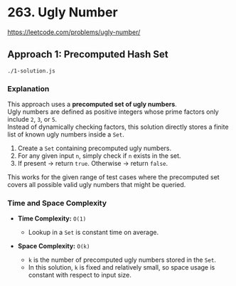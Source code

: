 # 263. Ugly Number

https://leetcode.com/problems/ugly-number/

## Approach 1: Precomputed Hash Set
`./1-solution.js`

### Explanation
This approach uses a **precomputed set of ugly numbers**.  
Ugly numbers are defined as positive integers whose prime factors only include `2`, `3`, or `5`.  
Instead of dynamically checking factors, this solution directly stores a finite list of known ugly numbers inside a `Set`.  

1. Create a `Set` containing precomputed ugly numbers.  
2. For any given input `n`, simply check if `n` exists in the set.  
3. If present → return `true`. Otherwise → return `false`.

This works for the given range of test cases where the precomputed set covers all possible valid ugly numbers that might be queried.

### Time and Space Complexity

* **Time Complexity:** `O(1)`  
  * Lookup in a `Set` is constant time on average.

* **Space Complexity:** `O(k)`  
  * `k` is the number of precomputed ugly numbers stored in the `Set`.  
  * In this solution, `k` is fixed and relatively small, so space usage is constant with respect to input size.